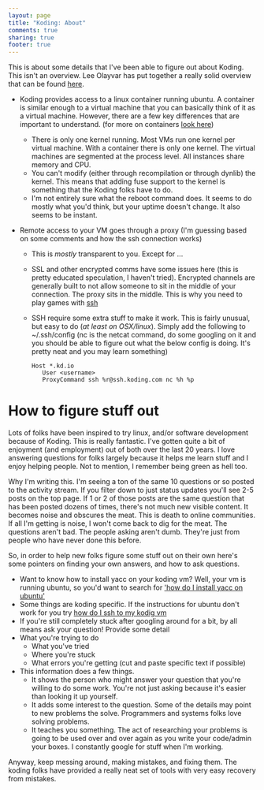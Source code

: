 ```yaml
---
layout: page
title: "Koding: About"
comments: true
sharing: true
footer: true
---
```


This is about some details that I've been able to figure out about Koding.  This isn't an overview.  Lee Olayvar has put together a really solid overview that can be found [here](http://koding.github.io/docs/guides/koding-overview/).  

- Koding provides access to a linux container running ubuntu.  A container is similar enough to a virtual machine that you can basically think of it as a virtual machine.  However, there are a few key differences that are important to understand. (for more on containers [look here](http://www.linuxjournal.com/content/containers%E2%80%94not-virtual-machines%E2%80%94are-future-cloud))
    - There is only one kernel running.  Most VMs run one kernel per virtual machine.  With a container there is only one kernel.  The virtual machines are segmented at the process level.  All instances share memory and CPU.
    - You can't modify (either through recompilation or through dynlib) the kernel.  This means that adding fuse support to the kernel is something that the Koding folks have to do.
    - I'm not entirely sure what the reboot command does.  It seems to do mostly what you'd think, but your uptime doesn't change.  It also seems to be instant.

- Remote access to your VM goes through a proxy (I'm guessing based on some comments and how the ssh connection works)
    - This is _mostly_ transparent to you.  Except for ...
    - SSL and other encrypted comms have some issues here (this is pretty educated speculation, I haven't tried).  Encrypted channels are generally built to not allow someone to sit in the middle of your connection.  The proxy sits in the middle.  This is why you need to play games with [ssh](http://koding.github.io/docs/guides/ssh-into-your-vm/)
    - SSH require some extra stuff to make it work.  This is fairly unusual, but easy to do (_at least on OSX/linux_). Simply add the following to ~/.ssh/config  (nc is the netcat command, do some googling on it and you should be able to figure out what the below config is doing. It's pretty neat and you may learn something)
    
          Host *.kd.io
             User <username>
             ProxyCommand ssh %r@ssh.koding.com nc %h %p

How to figure stuff out
=======================
Lots of folks have been inspired to try linux, and/or software development because of Koding.  This is really fantastic.  I've gotten quite a bit of enjoyment (and employment) out of both over the last 20 years.  I love answering questions for folks largely because it helps me learn stuff and I enjoy helping people.  Not to mention, I remember being green as hell too.  

Why I'm writing this.  I'm seeing a ton of the same 10 questions or so posted to the activity stream. If you filter down to just status updates you'll see 2-5 posts on the top page.  If 1 or 2 of those posts are the same question that has been posted dozens of times, there's not much new visible content.  It becomes noise and obscures the meat.  This is death to online communities.  If all I'm getting is noise, I won't come back to dig for the meat.   The questions aren't bad.  The people asking aren't dumb. They're just from people who have never done this before.

So, in order to help new folks figure some stuff out on their own here's some pointers on finding your own answers, and how to ask questions.

- Want to know how to install yacc on your koding vm?  Well, your vm is running ubuntu, so you'd want to search for ['how do I install yacc on ubuntu'](http://lmgtfy.com/?q=how+do+I+install+yacc+on+ubuntu#)
- Some things are koding specific.  If the instructions for ubuntu don't work for you try [how do I ssh to my kodig vm](https://www.google.com/search?q=how+do+I+ssh+to+my+koding+vm&oq=how+do+I+ssh+to+my+koding+vm)
- If you're still completely stuck after googling around for a bit, by all means ask your question!  Provide some detail
- What you're trying to do  
    - What you've tried
    - Where you're stuck
    - What errors you're getting (cut and paste specific text if possible)
- This information does a few things.
    - It shows the person who might answer your question that you're willing to do some work.  You're not just asking because it's easier than looking it up yourself.
    - It adds some interest to the question.  Some of the details may point to new problems the solve.  Programmers and systems folks love solving problems.
    - It teaches you something.  The act of researching your problems is going to be used over and over again as you write your code/admin your boxes.  I constantly google for stuff when I'm working.  

Anyway, keep messing around, making mistakes, and fixing them.  The koding folks have provided a really neat set of tools with very easy recovery from mistakes.
